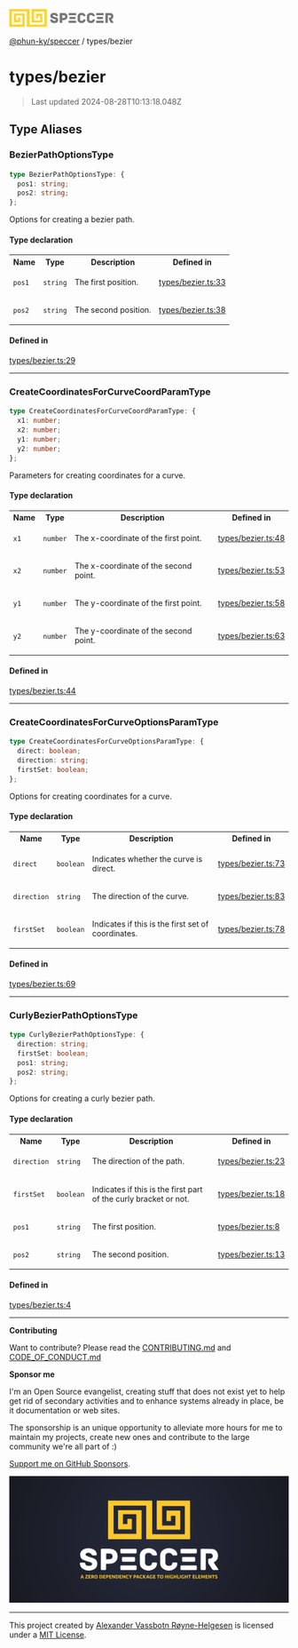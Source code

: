 <div>
  <img alt="SPECCER logo" src="https://raw.githubusercontent.com/phun-ky/speccer/main/public/logo-speccer-horizontal-colored-package.svg?raw=true" style="max-height:32px;" />
</div>

[@phun-ky/speccer](../README.md) / types/bezier

# types/bezier

> Last updated 2024-08-28T10:13:18.048Z

## Type Aliases

### BezierPathOptionsType

```ts
type BezierPathOptionsType: {
  pos1: string;
  pos2: string;
};
```

Options for creating a bezier path.

#### Type declaration

<table>
<tr>
<th>Name</th>
<th>Type</th>
<th>Description</th>
<th>Defined in</th>
</tr>
<tr>
<td>

`pos1`

</td>
<td>

`string`

</td>
<td>

The first position.

</td>
<td>

[types/bezier.ts:33](https://github.com/phun-ky/speccer/blob/main/src/types/bezier.ts#L33)

</td>
</tr>
<tr>
<td>

`pos2`

</td>
<td>

`string`

</td>
<td>

The second position.

</td>
<td>

[types/bezier.ts:38](https://github.com/phun-ky/speccer/blob/main/src/types/bezier.ts#L38)

</td>
</tr>
</table>

#### Defined in

[types/bezier.ts:29](https://github.com/phun-ky/speccer/blob/main/src/types/bezier.ts#L29)

---

### CreateCoordinatesForCurveCoordParamType

```ts
type CreateCoordinatesForCurveCoordParamType: {
  x1: number;
  x2: number;
  y1: number;
  y2: number;
};
```

Parameters for creating coordinates for a curve.

#### Type declaration

<table>
<tr>
<th>Name</th>
<th>Type</th>
<th>Description</th>
<th>Defined in</th>
</tr>
<tr>
<td>

`x1`

</td>
<td>

`number`

</td>
<td>

The x-coordinate of the first point.

</td>
<td>

[types/bezier.ts:48](https://github.com/phun-ky/speccer/blob/main/src/types/bezier.ts#L48)

</td>
</tr>
<tr>
<td>

`x2`

</td>
<td>

`number`

</td>
<td>

The x-coordinate of the second point.

</td>
<td>

[types/bezier.ts:53](https://github.com/phun-ky/speccer/blob/main/src/types/bezier.ts#L53)

</td>
</tr>
<tr>
<td>

`y1`

</td>
<td>

`number`

</td>
<td>

The y-coordinate of the first point.

</td>
<td>

[types/bezier.ts:58](https://github.com/phun-ky/speccer/blob/main/src/types/bezier.ts#L58)

</td>
</tr>
<tr>
<td>

`y2`

</td>
<td>

`number`

</td>
<td>

The y-coordinate of the second point.

</td>
<td>

[types/bezier.ts:63](https://github.com/phun-ky/speccer/blob/main/src/types/bezier.ts#L63)

</td>
</tr>
</table>

#### Defined in

[types/bezier.ts:44](https://github.com/phun-ky/speccer/blob/main/src/types/bezier.ts#L44)

---

### CreateCoordinatesForCurveOptionsParamType

```ts
type CreateCoordinatesForCurveOptionsParamType: {
  direct: boolean;
  direction: string;
  firstSet: boolean;
};
```

Options for creating coordinates for a curve.

#### Type declaration

<table>
<tr>
<th>Name</th>
<th>Type</th>
<th>Description</th>
<th>Defined in</th>
</tr>
<tr>
<td>

`direct`

</td>
<td>

`boolean`

</td>
<td>

Indicates whether the curve is direct.

</td>
<td>

[types/bezier.ts:73](https://github.com/phun-ky/speccer/blob/main/src/types/bezier.ts#L73)

</td>
</tr>
<tr>
<td>

`direction`

</td>
<td>

`string`

</td>
<td>

The direction of the curve.

</td>
<td>

[types/bezier.ts:83](https://github.com/phun-ky/speccer/blob/main/src/types/bezier.ts#L83)

</td>
</tr>
<tr>
<td>

`firstSet`

</td>
<td>

`boolean`

</td>
<td>

Indicates if this is the first set of coordinates.

</td>
<td>

[types/bezier.ts:78](https://github.com/phun-ky/speccer/blob/main/src/types/bezier.ts#L78)

</td>
</tr>
</table>

#### Defined in

[types/bezier.ts:69](https://github.com/phun-ky/speccer/blob/main/src/types/bezier.ts#L69)

---

### CurlyBezierPathOptionsType

```ts
type CurlyBezierPathOptionsType: {
  direction: string;
  firstSet: boolean;
  pos1: string;
  pos2: string;
};
```

Options for creating a curly bezier path.

#### Type declaration

<table>
<tr>
<th>Name</th>
<th>Type</th>
<th>Description</th>
<th>Defined in</th>
</tr>
<tr>
<td>

`direction`

</td>
<td>

`string`

</td>
<td>

The direction of the path.

</td>
<td>

[types/bezier.ts:23](https://github.com/phun-ky/speccer/blob/main/src/types/bezier.ts#L23)

</td>
</tr>
<tr>
<td>

`firstSet`

</td>
<td>

`boolean`

</td>
<td>

Indicates if this is the first part of the curly bracket or not.

</td>
<td>

[types/bezier.ts:18](https://github.com/phun-ky/speccer/blob/main/src/types/bezier.ts#L18)

</td>
</tr>
<tr>
<td>

`pos1`

</td>
<td>

`string`

</td>
<td>

The first position.

</td>
<td>

[types/bezier.ts:8](https://github.com/phun-ky/speccer/blob/main/src/types/bezier.ts#L8)

</td>
</tr>
<tr>
<td>

`pos2`

</td>
<td>

`string`

</td>
<td>

The second position.

</td>
<td>

[types/bezier.ts:13](https://github.com/phun-ky/speccer/blob/main/src/types/bezier.ts#L13)

</td>
</tr>
</table>

#### Defined in

[types/bezier.ts:4](https://github.com/phun-ky/speccer/blob/main/src/types/bezier.ts#L4)

---

**Contributing**

Want to contribute? Please read the [CONTRIBUTING.md](https://github.com/phun-ky/speccer/blob/main/CONTRIBUTING.md) and [CODE_OF_CONDUCT.md](https://github.com/phun-ky/speccer/blob/main/CODE_OF_CONDUCT.md)

**Sponsor me**

I'm an Open Source evangelist, creating stuff that does not exist yet to help get rid of secondary activities and to enhance systems already in place, be it documentation or web sites.

The sponsorship is an unique opportunity to alleviate more hours for me to maintain my projects, create new ones and contribute to the large community we're all part of :)

[Support me on GitHub Sponsors](https://github.com/sponsors/phun-ky).

![Speccer banner, with logo and slogan: A zero dependency package to highlight elements](https://github.com/phun-ky/speccer/blob/main/public/speccer-banner.png?raw=true)

---

This project created by [Alexander Vassbotn Røyne-Helgesen](http://phun-ky.net) is licensed under a [MIT License](https://choosealicense.com/licenses/mit/).
